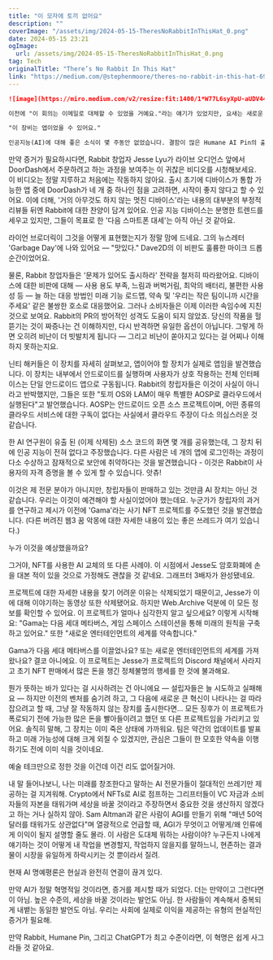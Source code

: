 ```yaml
---
title: "이 모자에 토끼 없어요"
description: ""
coverImage: "/assets/img/2024-05-15-TheresNoRabbitInThisHat_0.png"
date: 2024-05-15 23:21
ogImage: 
  url: /assets/img/2024-05-15-TheresNoRabbitInThisHat_0.png
tag: Tech
originalTitle: "There’s No Rabbit In This Hat"
link: "https://medium.com/@stephenmoore/theres-no-rabbit-in-this-hat-69bd5c697302"
---
```



```markdown
![image](https://miro.medium.com/v2/resize:fit:1400/1*W77L6syXpU-aUDV44F5zCQ.gif)

이전에 "이 회의는 이메일로 대체할 수 있었을 거예요."라는 얘기가 있었지만, 요새는 새로운 이야기가 있네요.

"이 장비는 앱이었을 수 있어요."

인공지능(AI)에 대해 좋은 소식이 몇 주동안 없었습니다. 결함이 많은 Humane AI Pin의 출시가 있었고, Meta의 AI가 이상한 말을 하는 이상한 이야기가 있었으며, 플랫폼에 과도하게 존재하는 AI 생성 콘텐츠 — 죽은 어린이들의 바이럴 이미지를 포함한 것 — 이 남아 있는 사용자 경험을 망쳐놓았습니다. OpenAI의 Sora 출시에 대한 기대감을 깨뜨리는 비디오가 나왔는데, 실제로 이 장비로 많은 출시 비디오를 만든 회사가 이를 사용할 때 상당한 후 처리가 필요했고, 프롬프트에서 결과를 얻는 것은 "슬롯머신과 같다"고 밝혔습니다. 그리고 이제 Rabbit r1의 출시가 있었고, 그렇습니다, 또 다른 미완성되고 제대로 작동하지 않는 장비가 나왔습니다. 이 장비는 약속한 것의 거의 없고, 할 수 있는 것들도 아주 느리고 아주 잘못하고 있습니다. 하지만, 적어도 색깔이 예쁘다고 말할 수 있을까요?
```



만약 증거가 필요하시다면, Rabbit 창업자 Jesse Lyu가 라이브 오디언스 앞에서 DoorDash에서 주문하려고 하는 과정을 보여주는 이 귀찮은 비디오를 시청해보세요. 이 비디오는 정말 지루하고 처음에는 작동하지 않아요. 출시 초기에 디바이스가 통합 가능한 앱 중에 DoorDash가 네 개 중 하나인 점을 고려하면, 시작이 좋지 않다고 할 수 있어요. 이에 더해, '거의 아무것도 하지 않는 멋진 디바이스'라는 내용의 대부분의 부정적 리뷰들 뒤엔 Rabbit에 대한 찬양이 담겨 있어요. 인공 지능 디바이스는 분명한 트렌드를 세우고 있지만, 그들이 목표로 한 '다음 스마트폰 대세'는 아직 아닌 것 같아요.

라이언 브로더릭이 그것을 어떻게 표현했는지가 정말 맘에 드네요. 그의 뉴스레터 'Garbage Day'에 나와 있어요 — "맛있다." Dave2D의 이 비판도 훌륭한 마이크 드롭 순간이었어요.

물론, Rabbit 창업자들은 '문제가 있어도 출시하라' 전략을 철저히 따라왔어요. 디바이스에 대한 비판에 대해 — 사용 용도 부족, 느림과 버벅거림, 최악의 배터리, 불편한 사용성 등 — 늘 하는 대응 방법인 미래 기능 로드맵, 약속 및 '우리는 작은 팀이니까 시간을 주세요' 같은 불쌍한 호소로 대응했어요. 그러나 소비자들은 이제 이러한 속임수에 지친 것으로 보여요. Rabbit의 PR의 방어적인 성격도 도움이 되지 않았죠. 당신의 작품을 헐뜯기는 것이 짜증나는 건 이해하지만, 다시 반격하면 유일한 옵션이 아닙니다. 그렇게 하면 오히려 비난이 더 빗발치게 됩니다 — 그리고 비난이 쏟아지고 있다는 걸 어찌나 이해하지 못하는지요.



닌티 해커들은 이 장치를 자세히 살펴보고, 앱이어야 할 장치가 실제로 앱임을 발견했습니다. 이 장치는 내부에서 안드로이드를 실행하며 사용자가 상호 작용하는 전체 인터페이스는 단일 안드로이드 앱으로 구동됩니다. Rabbit의 창립자들은 이것이 사실이 아니라고 반박했지만, 그들은 또한 "토끼 OS와 LAM이 매우 특별한 AOSP로 클라우드에서 실행된다"고 발언했습니다. AOSP는 안드로이드 오픈 소스 프로젝트이며, 어떤 종류의 클라우드 서비스에 대한 구독이 없다는 사실에서 클라우드 주장이 다소 의심스러운 것 같습니다.

한 AI 연구원이 유출 된 (이제 삭제된) 소스 코드의 화면 몇 개를 공유했는데, 그 장치 뒤에 인공 지능이 전혀 없다고 주장했습니다. 다른 사람은 네 개의 앱에 로그인하는 과정이 다소 수상하고 잠재적으로 보안에 취약하다는 것을 발견했습니다 - 이것은 Rabbit이 사용자의 자격 증명을 볼 수 있게 할 수 있습니다. 앗츄!

이것은 제 전문 분야가 아니지만, 창립자들이 판매하고 있는 것만큼 AI 장치는 아닌 것 같습니다. 우리는 이것이 예견해야 할 사실이었어야 했는데요. 누군가가 창립자의 과거를 연구하고 제시가 이전에 'Gama'라는 사기 NFT 프로젝트를 주도했던 것을 발견했습니다. (다른 버려진 웹3 꿈 악몽에 대한 자세한 내용이 있는 좋은 쓰레드가 여기 있습니다.)

누가 이것을 예상했을까요?



그거야, NFT를 사용한 AI 교체의 또 다른 사례야. 이 시점에서 Jesse도 암호화폐에 손을 대본 적이 있을 것으로 가정해도 괜찮을 것 같네요. 그래프터 3배자가 완성됐네요.

프로젝트에 대한 자세한 내용을 찾기 어려운 이유는 삭제되었기 때문이고, Jesse가 이에 대해 이야기하는 동영상 또한 삭제됐어요. 하지만 Web.Archive 덕분에 이 모든 정보를 확인할 수 있어요. 이 프로젝트가 얼마나 심각한지 알고 싶으세요? 이렇게 시작해요: "Gama는 다음 세대 메타버스, 게임 스페이스 스테이션을 통해 미래의 원칙을 구축하고 있어요." 또한 "새로운 엔터테인먼트의 세계를 약속합니다."

Gama가 다음 세대 메타버스를 이끌었나요? 또는 새로운 엔터테인먼트의 세계를 가져왔나요? 결코 아니에요. 이 프로젝트는 Jesse가 프로젝트의 Discord 채널에서 사라지고 초기 NFT 판매에서 많은 돈을 챙긴 정체불명의 행세를 한 것에 불과해요.

뭔가 뜻하는 바가 있다는 걸 시사하려는 건 아니에요 — 설립자들은 늘 시도하고 실패해요 — 하지만 이전의 벤처를 숨기려 하고, 그 다음에 새로운 큰 혁신이 나타나는 걸 따라잡으려고 할 때, 그냥 잘 작동하지 않는 장치를 출시한다면... 모든 징후가 이 프로젝트가 폭로되기 전에 가능한 많은 돈을 빨아들이려고 했던 또 다른 프로젝트임을 가리키고 있어요. 솔직히 말해, 그 장치는 이미 죽은 상태에 가까워요. 팀은 약간의 업데이트를 발표하고 미래 가능성에 대해 크게 외칠 수 있겠지만, 관심은 그들이 한 모호한 약속을 이행하기도 전에 이미 식을 것이네요.



예술 테크만으로 정한 것을 이건데 이건 리도 없어질거야.

내 말 들어나보니, 나는 미래를 창조한다고 말하는 AI 전문가들이 절대적인 쓰레기만 제공하는 걸 지겨워해. Crypto에서 NFTs로 AI로 점프하는 그리프터들이 VC 자금과 소비자들의 자본을 태워가며 세상을 바꿀 것이라고 주장하면서 중요한 것을 생산하지 않겠다고 하는 거나 실하지 않아. Sam Altman과 같은 사람이 AGI를 만들기 위해 "매년 50억 달러를 태워가도 상관없다"며 열광적으로 언급할 때, AGI가 무엇이고 어떻게/왜 인류에게 이익이 될지 설명할 줄도 몰라. 이 사람은 도대체 뭐하는 사람이야? 누구든지 나에게 얘기하는 것이 어떻게 내 작업을 변경할지, 작업하지 않을지를 말하느니, 현존하는 결과물이 시장을 유일하게 하락시키는 것 뿐이라서 질려.

현재 AI 명예평론은 현실과 완전히 연결이 끊겨 있다.

만약 AI가 정말 혁명적일 것이라면, 증거를 제시할 때가 되었다. 더는 만약이고 그런다면이 아님. 높은 수준의, 세상을 바꿀 것이라는 발언도 아님. 한 사람들이 계속해서 중복되게 내뱉는 동일한 발언도 아님. 우리는 사회에 실제로 이익을 제공하는 유형의 현실적인 증거가 필요해.



만약 Rabbit, Humane Pin, 그리고 ChatGPT가 최고 수준이라면, 이 혁명은 쉽게 사그라들 것 같아요.